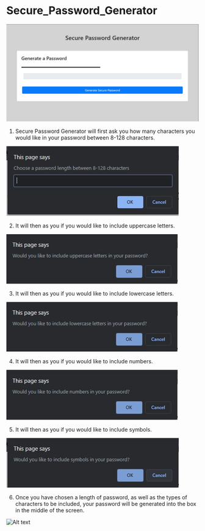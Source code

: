 # Secure_Password_Generator

![Alt text](assets/images/htmlpage_SPG.jpg?raw=true "Main Page")

1. Secure Password Generator will first ask you how many characters you would like in your password between 8-128 characters.

![Alt text](assets/images/numberofcharacters.jpg?raw=true "Prompt asking for number of characters")

2. It will then as you if you would like to include uppercase letters.

![Alt text](assets/images/uppercase_confirm.jpg?raw=true "Confirm uppercase")

3. It will then as you if you would like to include lowercase letters.

![Alt text](assets/images/lowercase_confirm.jpg?raw=true "Confirm lowercase")

4. It will then as you if you would like to include numbers.

![Alt text](assets/images/numbers_confirm.jpg?raw=true "Confirm numbers")

5. It will then as you if you would like to include symbols.

![Alt text](assets/images/symbols_confirm.jpg?raw=true "Confirm symbols")

6. Once you have chosen a length of password, as well as the types of characters to be included, your password will be generated into the box in the middle of the screen.

![Alt text](assets/images/passwordgenerated.jpg?raw=true "Generated password")